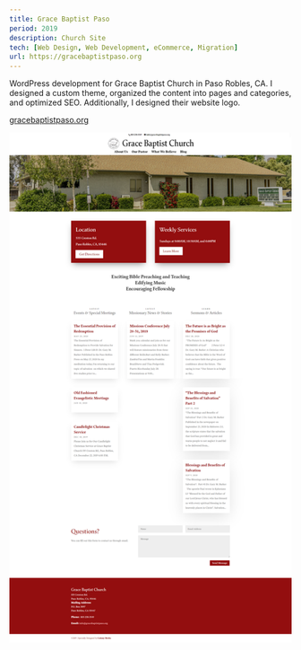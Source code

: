 ```yaml
---
title: Grace Baptist Paso
period: 2019
description: Church Site
tech: [Web Design, Web Development, eCommerce, Migration]
url: https://gracebaptistpaso.org
---
```


WordPress development for Grace Baptist Church in Paso Robles, CA. I designed a custom theme, organized the content into pages and categories, and optimized SEO. Additionally, I designed their website logo.


[gracebaptistpaso.org](https://gracebaptistpaso.org)

<div class="image-wide">

![Grace Baptist Desktop](./gracebaptist-scrot.png)

</div>
